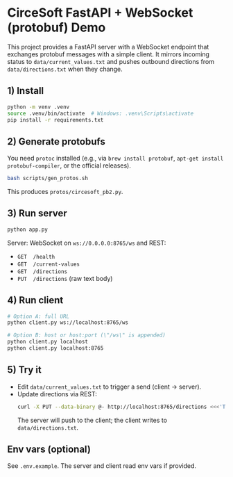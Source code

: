 # CirceSoft FastAPI + WebSocket (protobuf) Demo

This project provides a FastAPI server with a WebSocket endpoint that exchanges protobuf messages with a simple client. It mirrors incoming status to `data/current_values.txt` and pushes outbound directions from `data/directions.txt` when they change.

## 1) Install
```bash
python -m venv .venv
source .venv/bin/activate  # Windows: .venv\Scripts\activate
pip install -r requirements.txt
```

## 2) Generate protobufs
You need `protoc` installed (e.g., via `brew install protobuf`, `apt-get install protobuf-compiler`, or the official releases).
```bash
bash scripts/gen_protos.sh
```
This produces `protos/circesoft_pb2.py`.

## 3) Run server
```bash
python app.py
```
Server: WebSocket on `ws://0.0.0.0:8765/ws` and REST:
- `GET  /health`
- `GET  /current-values`
- `GET  /directions`
- `PUT  /directions` (raw text body)

## 4) Run client
```bash
# Option A: full URL
python client.py ws://localhost:8765/ws

# Option B: host or host:port (\"/ws\" is appended)
python client.py localhost
python client.py localhost:8765
```

## 5) Try it
- Edit `data/current_values.txt` to trigger a send (client → server).
- Update directions via REST:
  ```bash
  curl -X PUT --data-binary @- http://localhost:8765/directions <<<'TURN_LEFT=15\nSPEED=2.0'
  ```
  The server will push to the client; the client writes to `data/directions.txt`.

## Env vars (optional)
See `.env.example`. The server and client read env vars if provided.
```